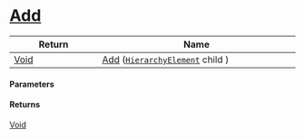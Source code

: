 # [Add](./HierarchyElement--Add.md)



| Return<div><a href="#"><img width=225></a></div> | Name<div><a href="#"><img width=525></a></div> | 
| --- | --- | 
| [Void](https://docs.microsoft.com/en-us/dotnet/api/System.Void) | [Add](./HierarchyElement--Add.md) ([`HierarchyElement`](./../HierarchyElement.md) child ) | 


#### Parameters

#### Returns
[Void](https://docs.microsoft.com/en-us/dotnet/api/System.Void)<br>
